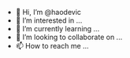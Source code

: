 - 👋 Hi, I’m @haodevic
- 👀 I’m interested in ...
- 🌱 I’m currently learning ...
- 💞️ I’m looking to collaborate on ...
- 📫 How to reach me ...

<!---
haodevic/haodevic is a ✨ special ✨ repository because its `README.md` (this file) appears on your GitHub profile.
You can click the Preview link to take a look at your changes.
--->

